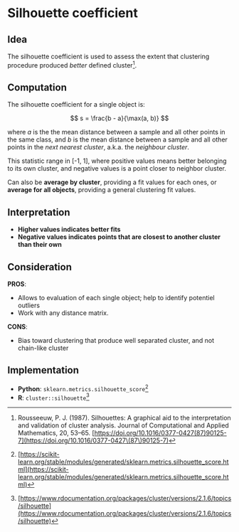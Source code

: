 # Silhouette coefficient

## Idea

The silhouette coefficient is used to assess the extent that clustering procedure produced *better* defined cluster[^ref3].

## Computation

The silhouette coefficient for a single object is:

$$ s = \frac{b - a}{\max(a, b)} $$

where $a$ is the the mean distance between a sample and all other points in the same class, and $b$ is the mean distance between a sample and all other points in the *next nearest cluster*, a.k.a. the *neighbour cluster*.

This statistic range in \[-1, 1\], where positive values means better belonging to its own cluster, and negative values is a point closer to neighbor cluster.

Can also be **average by cluster**, providing a fit values for each ones, or
**average for all objects**, providing a general clustering fit values.

## Interpretation

- **Higher values indicates better fits**
- **Negative values indicates points that are closest to another
  cluster than their own**

## Consideration

**PROS**:
- Allows to evaluation of each single object; help to identify potentiel outliers
- Work with any distance matrix.

**CONS**:
- Bias toward clustering that produce well separated cluster, and not chain-like cluster

## Implementation

- **Python**: `sklearn.metrics.silhouette_score`[^ref1]
- **R**: `cluster::silhouette`[^ref2]

[^ref1]: [https://scikit-learn.org/stable/modules/generated/sklearn.metrics.silhouette_score.html](https://scikit-learn.org/stable/modules/generated/sklearn.metrics.silhouette_score.html)
[^ref2]:
    [https://www.rdocumentation.org/packages/cluster/versions/2.1.6/topics/silhouette](https://www.rdocumentation.org/packages/cluster/versions/2.1.6/topics/silhouette)
[^ref3]: Rousseeuw, P. J. (1987). Silhouettes: A graphical aid to the interpretation and validation of cluster analysis. Journal of Computational and Applied Mathematics, 20, 53–65. [https://doi.org/10.1016/0377-0427(87)90125-7](https://doi.org/10.1016/0377-0427\(87\)90125-7)

